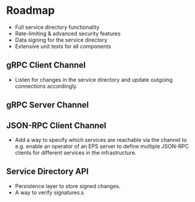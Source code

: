 # Roadmap

* Full service directory functionality
* Rate-limiting & advanced security features
* Data signing for the service directory
* Extensive unit tests for all components

## gRPC Client Channel

* Listen for changes in the service directory and update outgoing connections accordingly.

## gRPC Server Channel

## JSON-RPC Client Channel

* Add a way to specify which services are reachable via the channel to e.g. enable an operator of an EPS server to define multiple JSON-RPC clients for different services in the infrastructure.

## Service Directory API

* Persistence layer to store signed changes.
* A way to verify signatures.s
